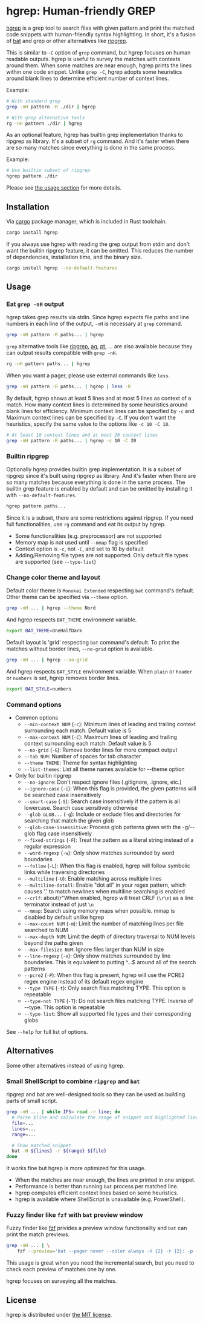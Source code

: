hgrep: Human-friendly GREP
==========================

[hgrep][] is a grep tool to search files with given pattern and print the matched code snippets with human-friendly syntax
highlighting. In short, it's a fusion of [bat][] and grep or other alternatives like [ripgrep][].

This is similar to `-C` option of `grep` command, but hgrep focuses on human readable outputs. hgrep is useful to survey the
matches with contexts around them. When some matches are near enough, hgrep prints the lines within one code snippet. Unlike
`grep -C`, hgrep adopts some heuristics around blank lines to determine efficient number of context lines.

Example:

```sh
# With standard grep
grep -nH pattern -R ./dir | hgrep

# With grep alternative tools
rg -nH pattern ./dir | hgrep
```

As an optional feature, hgrep has builtin grep implementation thanks to ripgrep as library. It's a subset of `rg` command. And
it's faster when there are so many matches since everything is done in the same process.

Example:

```sh
# Use builtin subset of ripgrep
hgrep pattern ./dir
```

Please see [the usage section](#usage) for more details.

## Installation

Via [cargo][] package manager, which is included in Rust toolchain.

```sh
cargo install hgrep
```

If you always use hgrep with reading the grep output from stdin and don't want the builtin ripgrep feature, it can be omitted.
This reduces the number of dependencies, installation time, and the binary size.

```sh
cargo install hgrep --no-default-features
```

## Usage

### Eat `grep -nH` output

hgrep takes grep results via stdin. Since hgrep expects file paths and line numbers in each line of the output, `-nH` is
necessary at `grep` command.

```sh
grep -nH pattern -R paths... | hgrep
```

`grep` alternative tools like [ripgrep][], [ag][], [pt][], ... are also available because they can output results compatible with
`grep -nH`.

```sh
rg -nH pattern paths... | hgrep
```

When you want a pager, please use external commands like `less`.

```sh
grep -nH pattern -R paths... | hgrep | less -R
```

By default, hgrep shows at least 5 lines and at most 5 lines as context of a match. How many context lines is determined by some
heuristics around blank lines for efficiency. Minimum context lines can be specified by `-c` and Maximum context lines can be
specified by `-C`. If you don't want the heuristics, specify the same value to the options like `-c 10 -C 10`.

```sh
# At least 10 context lines and at most 20 context lines
grep -nH pattern -R paths... | hgrep -c 10 -C 20
```

### Builtin ripgrep

Optionally hgrep provides builtin grep implementation. It is a subset of ripgrep since it's built using ripgrep as library. And
it's faster when there are so many matches because everything is done in the same process. The builtin grep feature is enabled by
default and can be omitted by installing it with `--no-default-features`.

```sh
hgrep pattern paths...
```

Since it is a subset, there are some restrictions against ripgrep. If you need full functionalities, use `rg` command and eat its
output by hgrep.

- Some functionalities (e.g. preprocessor) are not supported
- Memory map is not used until `--mmap` flag is specified
- Context option is `-c`, not `-C`, and set to 10 by default
- Adding/Removing file types are not supported. Only default file types are supported (see `--type-list`)

### Change color theme and layout

Default color theme is `Monokai Extended` respecting `bat` command's default. Other theme can be specified via `--theme` option.

```sh
grep -nH ... | hgrep --theme Nord
```

And hgrep respects `BAT_THEME` environment variable.

```sh
export BAT_THEME=OneHalfDark
```

Default layout is 'grid' respecting `bat` command's default. To print the matches without border lines, `--no-grid` option is
available.

```sh
grep -nH ... | hgrep --no-grid
```

And hgrep respects `BAT_STYLE` environment variable. When `plain` or `header` or `numbers` is set, hgrep removes border lines.

```sh
export BAT_STYLE=numbers
```

### Command options

- Common options
  - `--min-context NUM` (`-c`): Minimum lines of leading and trailing context surrounding each match. Default value is 5
  - `--max-context NUM` (`-C`): Maximum lines of leading and trailing context surrounding each match. Default value is 5
  - `--no-grid` (`-G`): Remove border lines for more compact output
  - `--tab NUM`: Number of spaces for tab character
  - `--theme THEME`: Theme for syntax highlighting
  - `--list-themes`: List all theme names available for --theme option
- Only for builtin ripgrep
  - `--no-ignore`: Don't respect ignore files (.gitignore, .ignore, etc.)
  - `--ignore-case` (`-i`): When this flag is provided, the given patterns will be searched case insensitively
  - `--smart-case` (`-S`): Search case insensitively if the pattern is all lowercase. Search case sensitively otherwise
  - `--glob GLOB...` (`-g`): Include or exclude files and directories for searching that match the given glob
  - `--glob-case-insensitive`: Process glob patterns given with the -g/--glob flag case insensitively
  - `--fixed-strings` (`-F`): Treat the pattern as a literal string instead of a regular expression
  - `--word-regexp` (`-w`): Only show matches surrounded by word boundaries
  - `--follow` (`-L`): When this flag is enabled, hgrep will follow symbolic links while traversing directories
  - `--multiline` (`-U`): Enable matching across multiple lines
  - `--multiline-dotall`: Enable "dot all" in your regex pattern, which causes '.' to match newlines when multiline searching is enabled
  - `--crlf`: about(r"When enabled, hgrep will treat CRLF (`\r\n`) as a line terminator instead of just `\n`
  - `--mmap`: Search using memory maps when possible. mmap is disabled by default unlike hgrep
  - `--max-count NUM` (`-m`): Limit the number of matching lines per file searched to NUM
  - `--max-depth NUM`: Limit the depth of directory traversal to NUM levels beyond the paths given
  - `--max-filesize NUM`: Ignore files larger than NUM in size
  - `--line-regexp` (`-x`): Only show matches surrounded by line boundaries. This is equivalent to putting ^...$ around all of the search patterns
  - `--pcre2` (`-P`): When this flag is present, hgrep will use the PCRE2 regex engine instead of its default regex engine
  - `--type TYPE` (`-t`): Only search files matching TYPE. This option is repeatable
  - `--type-not TYPE` (`-T`): Do not search files matching TYPE. Inverse of --type. This option is repeatable
  - `--type-list`: Show all supported file types and their corresponding globs

See `--help` for full list of options.

## Alternatives

Some other alternatives instead of using hgrep.

### Small ShellScript to combine `ripgrep` and `bat`

ripgrep and bat are well-designed tools so they can be used as building parts of small script.

```sh
grep -nH ... | while IFS= read -r line; do
  # Parse $line and calculate the range of snippet and highlighted lines
  file=...
  lines=...
  range=...

  # Show matched snippet
  bat -H ${lines} -r ${range} ${file}
done
```

It works fine but hgrep is more optimized for this usage.

- When the matches are near enough, the lines are printed in one snippet.
- Performance is better than running `bat` process per matched line.
- hgrep computes efficient context lines based on some heuristics.
- hgrep is available where ShellScript is unavailable (e.g. PowerShell).

### Fuzzy finder like `fzf` with `bat` preview window

Fuzzy finder like [fzf][] privides a preview window functionality and `bat` can print the match previews.

```sh
grep -nH ... | \
    fzf --preview='bat --pager never --color always -H {2} -r {2}: -p {1}' --delimiter=:
```

This usage is great when you need the incremental search, but you need to check each preview of matches one by one.

hgrep focuses on surveying all the matches.

## License

hgrep is distributed under [the MIT license](./LICENSE.txt).

[hgrep]: https://github.com/rhysd/hgrep
[ripgrep]: https://github.com/BurntSushi/ripgrep
[bat]: https://github.com/sharkdp/bat
[cargo]: https://github.com/rust-lang/cargo
[ag]: https://github.com/ggreer/the_silver_searcher
[pt]: https://github.com/monochromegane/the_platinum_searcher
[fzf]: https://github.com/junegunn/fzf
